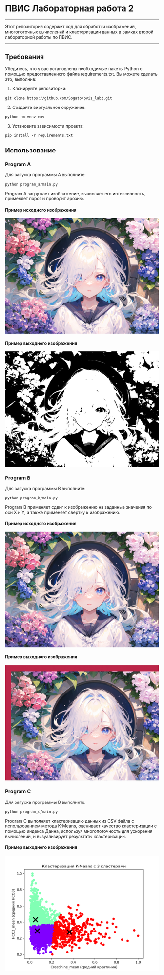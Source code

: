 # ПВИС Лабораторная работа 2

---
Этот репозиторий содержит код для обработки изображений, многопоточных вычислений и 
кластеризации данных в рамках второй лабораторной работы по ПВИС.

---

## Требования
Убедитесь, что у вас установлены необходимые пакеты Python с помощью предоставленного файла requirements.txt. Вы можете сделать это, выполнив:
1. Клонируйте репозиторий:
```
git clone https://github.com/Sogato/pvis_lab2.git
```
2. Создайте виртуальное окружение:
```
python -m venv env
```
3. Установите зависимости проекта:
```
pip install -r requirements.txt
```

## Использование
### Program A
Для запуска программы А выполните:
```
python program_a/main.py
```
Program A загружает изображение, вычисляет его интенсивность, применяет порог и проводит эрозию.

#### Пример исходного изображения
<img src="program_a/img_2560x1920.jpg">

####  Пример выходного изображения
<img src="program_a/img_2560x1920_processed.jpg">

### Program B
Для запуска программы B выполните:
```
python program_b/main.py
```
Program B применяет сдвиг к изображению на заданные значения по оси X и Y, а также применяет свертку к изображению.

#### Пример исходного изображения
<img src="program_b/img_2560x1920.jpg">

####  Пример выходного изображения
<img src="program_b/img_2560x1920_processed.jpg">

### Program C
Для запуска программы B выполните:
```
python program_c/main.py
```
Program C выполняет кластеризацию данных из CSV файла с использованием метода K-Means, 
оценивает качество кластеризации с помощью индекса Данна, используя многопоточность для ускорения вычислений, 
и визуализирует результаты кластеризации.

####  Пример выходного изображения
<img src="program_c/cluster_3_visualization.png">

